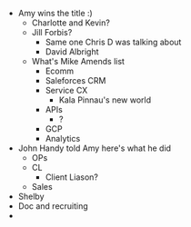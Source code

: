 - Amy wins the title :)
	- Charlotte and Kevin?
	- Jill Forbis?
		- Same one Chris D was talking about
		- David Albright
	- What's Mike Amends list
		- Ecomm
		- Saleforces CRM
		- Service CX
			- Kala Pinnau's new world
		- APIs
			- ?
		- GCP
		- Analytics
- John Handy told Amy here's what he did
	- OPs
	- CL
		- Client Liason?
	- Sales
- Shelby
- Doc and recruiting
-